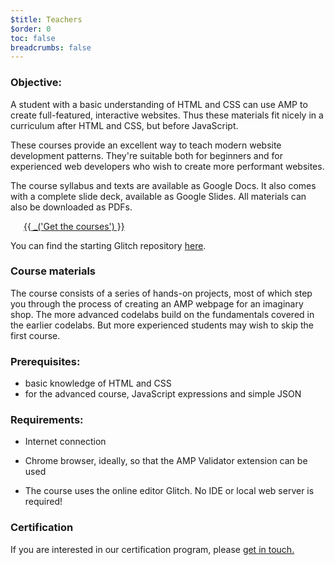 ```yaml
---
$title: Teachers
$order: 0
toc: false
breadcrumbs: false
---
```




### Objective:

A student with a basic understanding of HTML and CSS can use AMP to create full-featured, interactive websites. Thus these materials fit nicely in a curriculum after HTML and CSS, but before JavaScript.

These courses provide an excellent way to teach modern website development patterns. They're suitable both for beginners and for experienced web developers who wish to create more performant websites.

The course syllabus and texts are available as Google Docs. It also comes with a complete slide deck, available as Google Slides. All materials can also be downloaded as PDFs.

<a href="https://drive.google.com/drive/folders/1QE_C-RmOjG8Sa_DGKQNzcOytXnEE5qoA" target="_blank" style="margin: 1.5em" class="ap-a-btn">{{ _('Get the courses') }}</a>

You can find the starting Glitch repository [here](https://glitch.com/~enshrined-eyebrow).

### Course materials

The course consists of a series of hands-on projects, most of which step you through the process of creating an AMP webpage for an imaginary shop. The more advanced codelabs build on the fundamentals covered in the earlier codelabs. But more experienced students may wish to skip the first course.

### Prerequisites:

- basic knowledge of HTML and CSS
- for the advanced course, JavaScript expressions and simple JSON

### Requirements:

- Internet connection

- Chrome browser, ideally, so that the AMP Validator extension can be used

- The course uses the online editor Glitch. No IDE or local web server is required!

### Certification
If you are interested in our certification program, please <a href="mailto:morsssss@ampproject.org">get in touch.</a>
